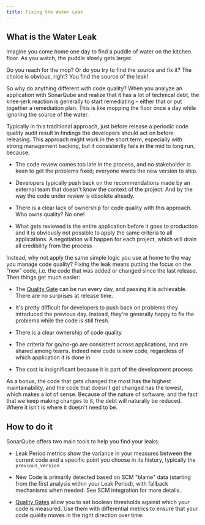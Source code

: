 ```yaml
---
title: Fixing the Water Leak
---
```


## What is the Water Leak

Imagine you come home one day to find a puddle of water on the kitchen floor. As you watch, the puddle slowly gets larger.

Do you reach for the mop? Or do you try to find the source and fix it? The choice is obvious, right? You find the source of the leak!

So why do anything different with code quality? When you analyze an application with SonarQube and realize that it has a lot of technical debt, the knee-jerk reaction is generally to start remediating – either that or put together a remediation plan. This is like mopping the floor once a day while ignoring the source of the water.

Typically in this traditional approach, just before release a periodic code quality audit result in findings the developers should act on before releasing. This approach might work in the short term, especially with strong management backing, but it consistently fails in the mid to long run, because:

* The code review comes too late in the process, and no stakeholder is keen to get the problems fixed; everyone wants the new version to ship.

* Developers typically push back on the recommendations made by an external team that doesn't know the context of the project. And by the way the code under review is obsolete already.

* There is a clear lack of ownership for code quality with this approach. Who owns quality? No one!

* What gets reviewed is the entire application before it goes to production and it is obviously not possible to apply the same criteria to all applications. A negotiation will happen for each project, which will drain all credibility from the process

Instead, why not apply the same simple logic you use at home to the way you manage code quality? Fixing the leak means putting the focus on the “new” code, i.e. the code that was added or changed since the last release. Then things get much easier:

* The [Quality Gate](/quality-gates) can be run every day, and passing it is achievable. There are no surprises at release time.

* It's pretty difficult for developers to push back on problems they introduced the previous day. Instead, they're generally happy to fix the problems while the code is still fresh.

* There is a clear ownership of code quality

* The criteria for go/no-go are consistent across applications, and are shared among teams. Indeed new code is new code, regardless of which application it is done in

* The cost is insignificant because it is part of the development process

As a bonus, the code that gets changed the most has the highest maintainability, and the code that doesn't get changed has the lowest, which makes a lot of sense. Because of the nature of software, and the fact that we keep making changes to it, the debt will naturally be reduced. Where it isn’t is where it doesn't need to be.

## How to do it

SonarQube offers two main tools to help you find your leaks:

* Leak Period metrics show the variance in your measures between the current code and a specific point you choose in its history, typically the `previous_version`

* New Code is primarily detected based on SCM "blame" data (starting from the first analysis within your Leak Period), with fallback mechanisms when needed. See SCM integration for more details.

* [Quality Gates](/quality-gates) allow you to set boolean thresholds against which your code is measured. Use them with differential metrics to ensure that your code quality moves in the right direction over time.
